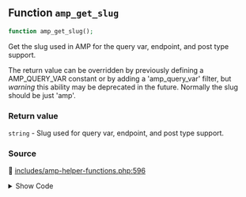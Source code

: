 ## Function `amp_get_slug`

```php
function amp_get_slug();
```

Get the slug used in AMP for the query var, endpoint, and post type support.

The return value can be overridden by previously defining a AMP_QUERY_VAR constant or by adding a &#039;amp_query_var&#039; filter, but *warning* this ability may be deprecated in the future. Normally the slug should be just &#039;amp&#039;.

### Return value

`string` - Slug used for query var, endpoint, and post type support.

### Source

:link: [includes/amp-helper-functions.php:596](../../includes/amp-helper-functions.php#L596-L607)

<details>
<summary>Show Code</summary>

```php
function amp_get_slug() {
	/**
	 * Filter the AMP query variable.
	 *
	 * Warning: This filter may become deprecated.
	 *
	 * @since 0.3.2
	 *
	 * @param string $query_var The AMP query variable.
	 */
	return apply_filters( 'amp_query_var', defined( 'AMP_QUERY_VAR' ) ? AMP_QUERY_VAR : QueryVar::AMP );
}
```

</details>
